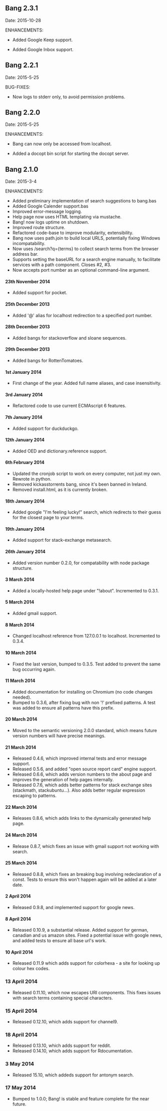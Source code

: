 
Bang 2.3.1
---------------------------------------------------------------------------------
Date: 2015-10-28

ENHANCEMENTS:

- Added Google Keep support.

- Added Google Inbox support.




Bang 2.2.1
---------------------------------------------------------------------------------
Date: 2015-5-25

BUG-FIXES:

* Now logs to stderr only, to avoid permission problems.




Bang 2.2.0
---------------------------------------------------------------------------------
Date: 2015-5-25

ENHANCEMENTS:

- Bang can now only be accessed from localhost.

- Added a docopt bin script for starting the docopt server.





Bang 2.1.0
---------------------------------------------------------------------------------
Date: 2015-3-4

ENHANCEMENTS:

- Added preliminary implementation of search suggestions to bang.bas
- Added Google Calender support.bas
- Improved error-message logging.
- Help page now uses HTML templating via mustache.
- Bang! now logs uptime on shutdown.
- Improved route structure.
- Refactored code-base to improve modularity, extensibility.
- Bang now uses path.join to build local URLS, potentially fixing Windows incompatability.
- Now uses /search?q={terms} to collect search terms from the browser address bar.
- Supports setting the baseURL for a search engine manually, to facilitate services with a path component. Closes #2, #3.
- Now accepts port number as an optional command-line argument.





#### 23th November 2014

- Added support for pocket.

#### 25th December 2013
- Added '@' alias for localhost redirection to a specified port number.

#### 28th December 2013
- Added bangs for stackoverflow and sloane sequences.

#### 29th December 2013
- Added bangs for RottenTomatoes.

#### 1st January 2014

- First change of the year. Added full name aliases, and case insensitivity.

#### 3rd January 2014

- Refactored code to use current ECMAscript 6 features.

#### 7th January 2014

- Added support for duckduckgo.

#### 12th January 2014

- Added OED and dictionary.reference support.

#### 6th February 2014

- Updated the cronjob script to work on every
computer, not just my own. Rewrote in python.
- Removed kickasstorrents bang, since it's been banned in Ireland.
- Removed install.html, as it is currently broken.

#### 18th January 2014

- Added google "I'm feeling lucky!" search, which
redirects to their guess for the closest page to your terms.

#### 19th January 2014

- Added support for stack-exchange metasearch.

#### 26th January 2014

- Added version number 0.2.0, for compatability with node
package structure.

#### 3 March 2014

- Added a locally-hosted help page under "!about". Incremented
to 0.3.1.

#### 5 March 2014

- Added gmail support.

#### 8 March 2014

- Changed localhost reference from 127.0.0.1 to localhost. Incremented
to 0.3.4.

#### 10 March 2014

- Fixed the last version, bumped to 0.3.5. Test added to prevent the same
bug occurring again.

#### 11 March 2014

- Added documentation for installing on Chromium (no code changes needed).
- Bumped to 0.3.6, after fixing bug with non '!' prefixed patterns. A test was
added to ensure all patterns have this prefix.

#### 20 March 2014

- Moved to the semantic versioning 2.0.0 standard, which means future version
numbers will have precise meanings.

#### 21 March 2014

- Released 0.4.6, which improved internal tests and error message support.
- Released 0.5.6, and added "open source report card" engine support.
- Released 0.6.6, which adds version numbers to the about page and improves the generation
of help pages internally.
- Released 0.7.6, which adds better patterns for stack exchange sites (stackmath, stackubuntu...).
Also adds better regular expression escaping to patterns.

#### 22 March 2014

- Releases 0.8.6, which adds links to the dynamically generated help page.

#### 24 March 2014

- Release 0.8.7, which fixes an issue with gmail support not working with search.

#### 25 March 2014

- Released 0.8.8, which fixes an breaking bug involving redeclaration of a const. Tests to
ensure this won't happen again will be added at a later date.

#### 2 April 2014

- Released 0.9.8, and implemented support for google news.

#### 8 April 2014

- Released 0.10.9, a substantial release. Added support for german, canadian and us amazon
sites. Fixed a potential issue with google news, and added tests to ensure all base url's work.

#### 10 April 2014

- Released 0.11.9 which adds support for colorhexa - a site for looking up colour hex codes.

### 13 April 2014

- Released 0.11.10, which now escapes URI components. This fixes issues with search terms containing special characters.

### 15 April 2014

- Released 0.12.10, which adds support for channel9.

### 18 April 2014

- Released 0.13.10, which adds support for reddit.
- Released 0.14.10, which adds support for Rdocumentation.

### 3 May 2014

- Released 15.10, which addeds support for antonym search.

### 17 May 2014

- Bumped to 1.0.0; Bang! is stable and feature complete for the near future.